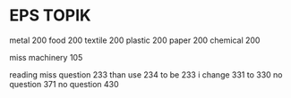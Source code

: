 # EPS TOPIK

metal 200
food 200
textile 200
plastic 200
paper 200
chemical 200

miss
machinery 105

reading miss question 233 than use 234 to be 233
i change 331 to 330
no question 371
no question 430
